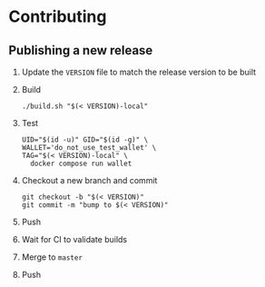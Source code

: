 # Contributing

## Publishing a new release

1) Update the `VERSION` file to match the release version to be built

1) Build

    ```shell
    ./build.sh "$(< VERSION)-local"
    ```

1) Test

    ```shell
    UID="$(id -u)" GID="$(id -g)" \
    WALLET='do_not_use_test_wallet' \
    TAG="$(< VERSION)-local" \
      docker compose run wallet
    ```

1) Checkout a new branch and commit

    ```shell
    git checkout -b "$(< VERSION)"
    git commit -m "bump to $(< VERSION)"
    ```

1) Push

1) Wait for CI to validate builds

1) Merge to `master`

1) Push
